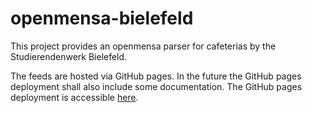 # openmensa-bielefeld

This project provides an openmensa parser for cafeterias by the Studierendenwerk Bielefeld.

The feeds are hosted via GitHub pages.
In the future the GitHub pages deployment shall also include some documentation.
The GitHub pages deployment is accessible [here](https://thenaildev.github.io/openmensa-bielefeld/).
